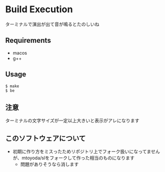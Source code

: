 # Build Execution

ターミナルで演出が出て音が鳴るとたのしいね

## Requirements
- macos
- g++

## Usage
```
$ make
$ be
```

## 注意
ターミナルの文字サイズが一定以上大きいと表示がアレになります

## このソフトウェアについて
- 初期に作り方をミスったためリポジトリ上でフォーク扱いになってませんが、mtoyoda/slをフォークして作った相当のものになります
  - 問題がありそうなら消します
